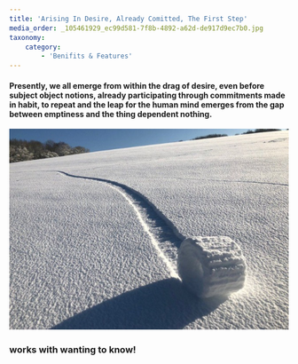 ```yaml
---
title: 'Arising In Desire, Already Comitted, The First Step'
media_order: _105461929_ec99d581-7f8b-4892-a62d-de917d9ec7b0.jpg
taxonomy:
    category:
        - 'Benifits & Features'
---
```


#### Presently, we all emerge from within the drag of desire, even before subject object notions, already participating through commitments made in habit, to repeat and the leap for the human mind emerges from the gap between emptiness and the thing dependent nothing. 

![](tracks_snow.jpg)

### works with wanting to know!